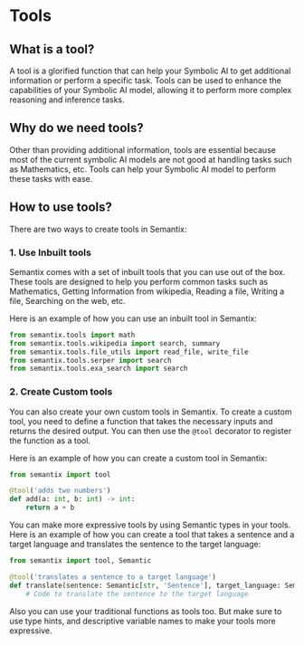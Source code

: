 # Tools

## What is a tool?

A tool is a glorified function that can help your Symbolic AI to get additional information or perform a specific task.
Tools can be used to enhance the capabilities of your Symbolic AI model, allowing it to perform more complex reasoning
and inference tasks.

## Why do we need tools?

Other than providing additional information, tools are essential because most of the current symbolic AI models are not
good at handling tasks such as Mathematics, etc. Tools can help your Symbolic AI model to perform these tasks with ease.

## How to use tools?

There are two ways to create tools in Semantix:

### 1. Use Inbuilt tools

Semantix comes with a set of inbuilt tools that you can use out of the box. These tools are designed to help you perform
common tasks such as Mathematics, Getting Information from wikipedia, Reading a file, Writing a file, Searching on the web, etc.

Here is an example of how you can use an inbuilt tool in Semantix:

```python
from semantix.tools import math
from semantix.tools.wikipedia import search, summary
from semantix.tools.file_utils import read_file, write_file
from semantix.tools.serper import search
from semantix.tools.exa_search import search
```

### 2. Create Custom tools

You can also create your own custom tools in Semantix. To create a custom tool, you need to define a function that takes
the necessary inputs and returns the desired output. You can then use the `@tool` decorator to register the function as a tool.

Here is an example of how you can create a custom tool in Semantix:

```python
from semantix import tool

@tool('adds two numbers')
def add(a: int, b: int) -> int:
    return a + b
```

You can make more expressive tools by using Semantic types in your tools. Here is an example of how you can create a tool
that takes a sentence and a target language and translates the sentence to the target language:

```python
from semantix import tool, Semantic

@tool('translates a sentence to a target language')
def translate(sentence: Semantic[str, 'Sentence'], target_language: Semantic[str, 'Language']) -> Semantic[str, 'Translated Sentence']:
    # Code to translate the sentence to the target language
```

Also you can use your traditional functions as tools too. But make sure to use type hints, and descriptive variable names to make your tools more expressive.
